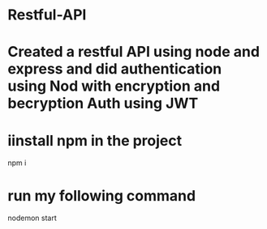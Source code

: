 # Restful-API
# Created a restful API using node and express and did authentication using Nod with encryption and becryption Auth using JWT
# iinstall npm in the project 
npm i 

# run my following command 

nodemon start 
